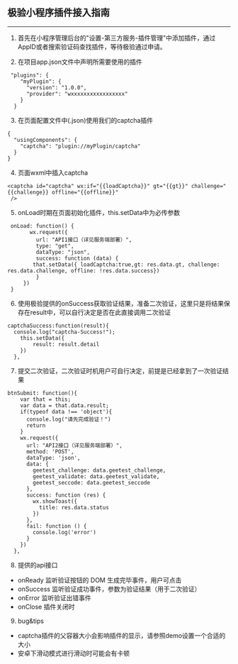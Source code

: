 ## 极验小程序插件接入指南

---
1. 首先在小程序管理后台的"设置-第三方服务-插件管理"中添加插件，通过AppID或者搜索验证码查找插件，等待极验通过申请。

2. 在项目app.json文件中声明所需要使用的插件  
```
 "plugins": {
    "myPlugin": {
      "version": "1.0.0",
      "provider": "wxxxxxxxxxxxxxxxxx"
    }
  }
```

3. 在页面配置文件中(.json)使用我们的captcha插件
```
{
  "usingComponents": {
    "captcha": "plugin://myPlugin/captcha"
  }
}
```

4. 页面wxml中插入captcha
```
<captcha id="captcha" wx:if="{{loadCaptcha}}" gt="{{gt}}" challenge="{{challenge}} offline="{{offline}}"
 />
 ``` 
5. onLoad时期在页面初始化插件，this.setData中为必传参数
 ```
  onLoad: function() {
        wx.request({
          url: "API1接口（详见服务端部署）",
          type: "get",
          dataType: "json",
          success: function (data) {
         that.setData({ loadCaptcha:true,gt: res.data.gt, challenge: res.data.challenge, offline: !res.data.success})
          }
      })
  }
 ```

6. 使用极验提供的onSuccess获取验证结果，准备二次验证，这里只是将结果保存在result中，可以自行决定是否在此直接调用二次验证
```
captchaSuccess:function(result){
  console.log("captcha-Success!");
    this.setData({
        result: result.detail
    })
  },
```

7. 提交二次验证，二次验证时机用户可自行决定，前提是已经拿到了一次验证结果
```
btnSubmit: function(){
    var that = this;
    var data = that.data.result;
    if(typeof data !== 'object'){
      console.log("请先完成验证！")
      return 
    }
    wx.request({
      url: "API2接口（详见服务端部署）",
      method: 'POST',
      dataType: 'json',
      data: {
        geetest_challenge: data.geetest_challenge,
        geetest_validate: data.geetest_validate,
        geetest_seccode: data.geetest_seccode
      },
      success: function (res) {
        wx.showToast({
          title: res.data.status
        })
      },
      fail: function () {
        console.log('error')
      }
    })
  },
```

8. 提供的api接口  
  * onReady 监听验证按钮的 DOM 生成完毕事件，用户可点击
  * onSuccess 监听验证成功事件，参数为验证结果（用于二次验证）
  * onError 监听验证出错事件
  * onClose 插件关闭时
  
9. bug&tips
  * captcha插件的父容器大小会影响插件的显示，请参照demo设置一个合适的大小
  * 安卓下滑动模式进行滑动时可能会有卡顿
